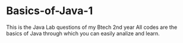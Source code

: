 # Basics-of-Java-1
This is the Java Lab questions of my Btech 2nd year
All codes are the basics of Java through which you can easily analize and learn.
